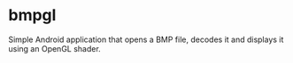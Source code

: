 # bmpgl

Simple Android application that opens a BMP file, decodes it and displays it using an OpenGL shader.
